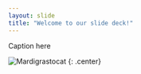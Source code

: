 ```yaml
---
layout: slide
title: "Welcome to our slide deck!"
---
```


Caption here

![Mardigrastocat](https://octodex.github.com/images/Fintechtocat.png)
{: .center}
